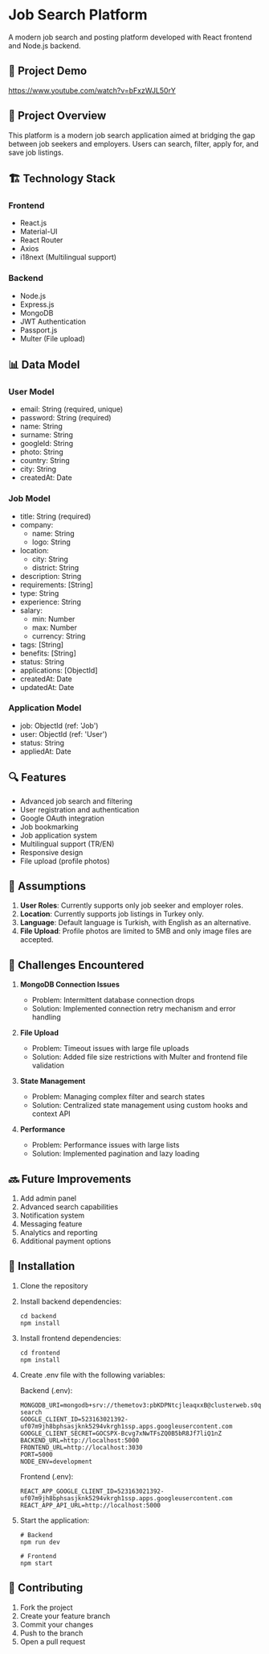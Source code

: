 # Job Search Platform

A modern job search and posting platform developed with React frontend and Node.js backend.

## 🎥 Project Demo
https://www.youtube.com/watch?v=bFxzWJL50rY

## 🎯 Project Overview

This platform is a modern job search application aimed at bridging the gap between job seekers and employers. Users can search, filter, apply for, and save job listings.

## 🏗 Technology Stack

### Frontend
- React.js
- Material-UI
- React Router
- Axios
- i18next (Multilingual support)

### Backend
- Node.js
- Express.js
- MongoDB
- JWT Authentication
- Passport.js
- Multer (File upload)

## 📊 Data Model

### User Model
- email: String (required, unique)
- password: String (required)
- name: String
- surname: String
- googleId: String
- photo: String
- country: String
- city: String
- createdAt: Date

### Job Model
- title: String (required)
- company:
  - name: String
  - logo: String
- location:
  - city: String
  - district: String
- description: String
- requirements: [String]
- type: String
- experience: String
- salary:
  - min: Number
  - max: Number
  - currency: String
- tags: [String]
- benefits: [String]
- status: String
- applications: [ObjectId]
- createdAt: Date
- updatedAt: Date

### Application Model
- job: ObjectId (ref: 'Job')
- user: ObjectId (ref: 'User')
- status: String
- appliedAt: Date

## 🔍 Features

- Advanced job search and filtering
- User registration and authentication
- Google OAuth integration
- Job bookmarking
- Job application system
- Multilingual support (TR/EN)
- Responsive design
- File upload (profile photos)

## 💭 Assumptions

1. **User Roles**: Currently supports only job seeker and employer roles.
2. **Location**: Currently supports job listings in Turkey only.
3. **Language**: Default language is Turkish, with English as an alternative.
4. **File Upload**: Profile photos are limited to 5MB and only image files are accepted.

## 🚧 Challenges Encountered

1. **MongoDB Connection Issues**
   - Problem: Intermittent database connection drops
   - Solution: Implemented connection retry mechanism and error handling

2. **File Upload**
   - Problem: Timeout issues with large file uploads
   - Solution: Added file size restrictions with Multer and frontend file validation

3. **State Management**
   - Problem: Managing complex filter and search states
   - Solution: Centralized state management using custom hooks and context API

4. **Performance**
   - Problem: Performance issues with large lists
   - Solution: Implemented pagination and lazy loading

## 🔜 Future Improvements

1. Add admin panel
2. Advanced search capabilities
3. Notification system
4. Messaging feature
5. Analytics and reporting
6. Additional payment options

## 🚀 Installation

1. Clone the repository
2. Install backend dependencies:
   ```
   cd backend
   npm install
   ```
3. Install frontend dependencies:
   ```
   cd frontend
   npm install
   ```
4. Create .env file with the following variables:

   Backend (.env):
   ```
   MONGODB_URI=mongodb+srv://themetov3:pbKDPNtcjleaqxxB@clusterweb.s0qe8.mongodb.net/job-search
   GOOGLE_CLIENT_ID=523163021392-uf07m9jh8bphsasjknk5294vkrgh1ssp.apps.googleusercontent.com
   GOOGLE_CLIENT_SECRET=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
   BACKEND_URL=http://localhost:5000
   FRONTEND_URL=http://localhost:3030
   PORT=5000
   NODE_ENV=development 
   ```
   Frontend (.env):
   ```
   REACT_APP_GOOGLE_CLIENT_ID=523163021392-uf07m9jh8bphsasjknk5294vkrgh1ssp.apps.googleusercontent.com
   REACT_APP_API_URL=http://localhost:5000
    ```
6. Start the application:
   ```
   # Backend
   npm run dev

   # Frontend
   npm start
   ```

## 👥 Contributing

1. Fork the project
2. Create your feature branch
3. Commit your changes
4. Push to the branch
5. Open a pull request
